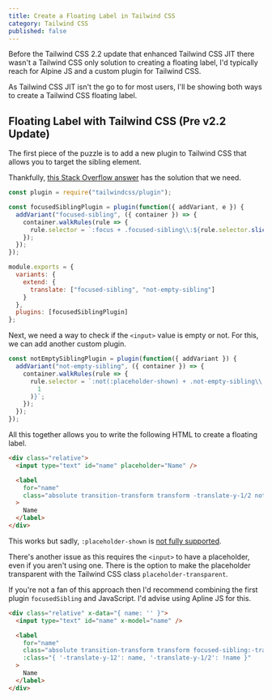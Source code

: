 ```yaml
---
title: Create a Floating Label in Tailwind CSS
category: Tailwind CSS
published: false
---
```


Before the Tailwind CSS 2.2 update that enhanced Tailwind CSS JIT there wasn't a Tailwind CSS only solution to creating a floating label, I'd typically reach for Alpine JS and a custom plugin for Tailwind CSS.

As Tailwind CSS JIT isn't the go to for most users, I'll be showing both ways to create a Tailwind CSS floating label.

## Floating Label with Tailwind CSS (Pre v2.2 Update)

The first piece of the puzzle is to add a new plugin to Tailwind CSS that allows you to target the sibling element.

Thankfully, [this Stack Overflow answer](https://stackoverflow.com/a/65321069) has the solution that we need.

```js
const plugin = require("tailwindcss/plugin");

const focusedSiblingPlugin = plugin(function({ addVariant, e }) {
  addVariant("focused-sibling", ({ container }) => {
    container.walkRules(rule => {
      rule.selector = `:focus + .focused-sibling\\:${rule.selector.slice(1)}`;
    });
  });
});

module.exports = {
  variants: {
    extend: {
      translate: ["focused-sibling", "not-empty-sibling"]
    }
  },
  plugins: [focusedSiblingPlugin]
};
```

Next, we need a way to check if the `<input>` value is empty or not. For this, we can add another custom plugin.

```js
const notEmptySiblingPlugin = plugin(function({ addVariant }) {
  addVariant("not-empty-sibling", ({ container }) => {
    container.walkRules(rule => {
      rule.selector = `:not(:placeholder-shown) + .not-empty-sibling\\:${rule.selector.slice(
        1
      )}`;
    });
  });
});
```

All this together allows you to write the following HTML to create a floating label.

```html
<div class="relative">
  <input type="text" id="name" placeholder="Name" />

  <label
    for="name"
    class="absolute transition-transform transform -translate-y-1/2 not-empty-sibling:-translate-y-12 focused-sibling:-translate-y-12 top-1/2 left-2"
  >
    Name
  </label>
</div>
```

This works but sadly, `:placeholder-shown` is [not fully supported](https://caniuse.com/?search=placeholder-shown).

There's another issue as this requires the `<input>` to have a placeholder, even if you aren't using one. There is the option to make the placeholder transparent with the Tailwind CSS class `placeholder-transparent`.

If you're not a fan of this approach then I'd recommend combining the first plugin `focusedSibling` and JavaScript. I'd advise using Apline JS for this.

```html
<div class="relative" x-data="{ name: '' }">
  <input type="text" id="name" x-model="name" />

  <label
    for="name"
    class="absolute transition-transform transform focused-sibling:-translate-y-12 top-1/2 left-2"
    :class="{ '-translate-y-12': name, '-translate-y-1/2': !name }"
  >
    Name
  </label>
</div>
```
